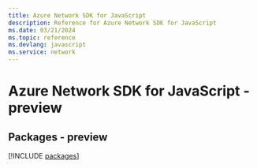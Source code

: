 ```yaml
---
title: Azure Network SDK for JavaScript
description: Reference for Azure Network SDK for JavaScript
ms.date: 03/21/2024
ms.topic: reference
ms.devlang: javascript
ms.service: network
---
```

# Azure Network SDK for JavaScript - preview
## Packages - preview
[!INCLUDE [packages](network-index.md)]
